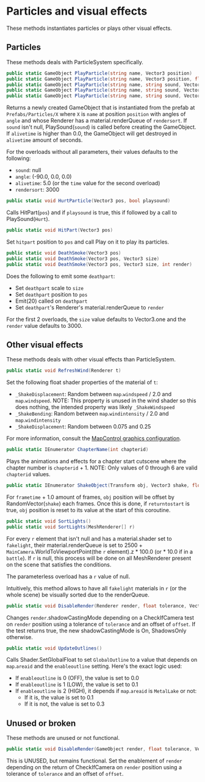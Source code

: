 # Particles and visual effects
These methods instantiates particles or plays other visual effects.

## Particles
These methods deals with ParticleSystem specifically.

```cs
public static GameObject PlayParticle(string name, Vector3 position)
public static GameObject PlayParticle(string name, Vector3 position, float time)
public static GameObject PlayParticle(string name, string sound, Vector3 position)
public static GameObject PlayParticle(string name, string sound, Vector3 position, Vector3 angle, float alivetime)
public static GameObject PlayParticle(string name, string sound, Vector3 position, Vector3 angle, float alivetime, int rendersort)
```
Returns a newly created GameObject that is instantiated from the prefab at `Prefabs/Particles/X` where `X` is `name` at position `position` with angles of `angle` and whose Renderer has a material.renderQueue of `rendersort`. If `sound` isn't null, PlaySound(`sound`) is called before creating the GameObject. If `alivetime` is higher than 0.0, the GameObject will get destroyed in `alivetime` amount of seconds.

For the overloads without all parameters, their values defaults to the following:

- `sound`: null
- `angle`: (-90.0, 0.0, 0.0)
- `alivetime`: 5.0 (or the `time` value for the second overload)
- `rendersort`: 3000

```cs
public static void HurtParticle(Vector3 pos, bool playsound)
```
Calls HitPart(`pos`) and if `playsound` is true, this if followed by a call to PlaySound(`Hurt`).

```cs
public static void HitPart(Vector3 pos)
```
Set `hitpart` position to `pos` and call Play on it to play its particles.

```cs
public static void DeathSmoke(Vector3 pos)
public static void DeathSmoke(Vector3 pos, Vector3 size)
public static void DeathSmoke(Vector3 pos, Vector3 size, int render)
```
Does the following to emit some `deathpart`:

- Set `deathpart` scale to `size`
- Set `deathpart` position to `pos`
- Emit(20) called on `deathpart`
- Set `deathpart`'s Renderer's material.renderQueue to `render`

For the first 2 overloads, the `size` value defaults to Vector3.one and the `render` value defaults to 3000.

## Other visual effects
These methods deals with other visual effects than ParticleSystem.

```cs
public static void RefreshWind(Renderer t)
```
Set the following float shader properties of the material of `t`:

- `_ShakeDisplacement`: Random between `map`.`windspeed` / 2.0 and `map`.`windspeed`. NOTE: This property is unused in the wind shader so this does nothing, the intended property was likely `_ShakeWindspeed`
- `_ShakeBending`: Random between `map`.`windintensity` / 2.0 and `map`.`windintensity`
- `_ShakeDisplacement`: Random between 0.075 and 0.25

For more information, consult the [MapControl graphics configuration](../../MapControl/Graphics%20configuration.md).

```cs
public static IEnumerator ChapterName(int chapterid)
```
Plays the animations and effects for a chapter start cutscene where the chapter number is `chapterid` + 1. NOTE: Only values of 0 through 6 are valid `chapterid` values.

```cs
public static IEnumerator ShakeObject(Transform obj, Vector3 shake, float frametime, bool returntostart)
```
For `frametime` + 1.0 amount of frames, `obj` position will be offset by RandomVector(`shake`) each frames. Once this is done, if `returntostart` is true, `obj` position is reset to its value at the start of this coroutine.

```cs
public static void SortLights()
public static void SortLights(MeshRenderer[] r)
```
For every `r` element that isn't null and has a material.shader set to `fakelight`, their material.renderQueue is set to 2500 + `MainCamera`.WorldToViewportPoint(the `r` element).z * 100.0 (or * 10.0 if in a `battle`). If `r` is null, this process will be done on all MeshRenderer present on the scene that satisfies the conditions.

The parameterless overload has a `r` value of null.

Intuitively, this method allows to have all `fakelight` materials in `r` (or the whole scene) be visually sorted due to the renderQueue.

```cs
public static void DisableRender(Renderer render, float tolerance, Vector3 offset)
```
Changes `render`.shadowCastingMode depending on a CheckIfCamera test on `render` position using a tolerance of `tolerance` and an offset of `offset`. If the test returns true, the new shadowCastingMode is On, ShadowsOnly otherwise.

```cs
public static void UpdateOutlines()
```
Calls Shader.SetGlobalFloat to set `GlobalOutline` to a value that depends on `map`.`areaid` and the `enableoutline` setting. Here's the exact logic used:

- If `enableoutline` is 0 (OFF), the value is set to 0.0
- If `enableoutline` is 1 (LOW), the value is set to 0.1
- If `enableoutline` is 2 (HIGH), it depends if `map`.`areaid` is `MetalLake` or not:
    - If it is, the value is set to 0.1
    - If it is not, the value is set to 0.3

## Unused or broken
These methods are unused or not functional.

```cs
public static void DisableRender(GameObject render, float tolerance, Vector3 offset)
```
This is UNUSED, but remains functional. Set the enablement of `render` depending on the return of CheckIfCamera on `render` position using a tolerance of `tolerance` and an offset of `offset`.
